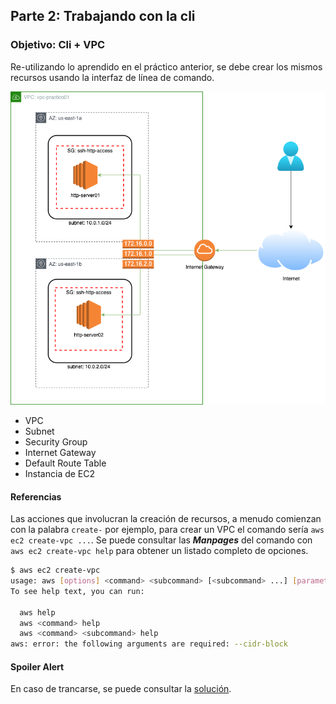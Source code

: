 ## Parte 2: Trabajando con la cli

### Objetivo: Cli + VPC

Re-utilizando lo aprendido en el práctico anterior, se debe crear los mismos recursos usando la interfaz de línea de comando.
    
<p align = "center">
<img src = "./Extras/Imagenes/labNetworking/vpc/arquitectura.png">
</p>

* VPC
* Subnet
* Security Group
* Internet Gateway
* Default Route Table
* Instancia de EC2

#### Referencias

Las acciones que involucran la creación de recursos, a menudo comienzan con la palabra `create-` por ejemplo, para crear un VPC el comando sería `aws ec2 create-vpc ...`. Se puede consultar las ***Manpages*** del comando con `aws ec2 create-vpc help` para obtener un listado completo de opciones.

```bash
$ aws ec2 create-vpc
usage: aws [options] <command> <subcommand> [<subcommand> ...] [parameters]
To see help text, you can run:

  aws help
  aws <command> help
  aws <command> <subcommand> help
aws: error: the following arguments are required: --cidr-block
```

#### Spoiler Alert

En caso de trancarse, se puede consultar la [solución](./soluciones/2-Solucion_VPC-Cli.md).